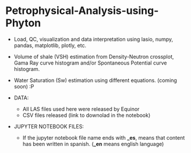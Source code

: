 # Petrophysical-Analysis-using-Phyton

- Load, QC, visualization and data interpretation using lasio, numpy, pandas, matplotlib, plotly, etc.<br>
- Volume of shale (VSH) estimation from Density-Neutron crossplot, Gama Ray curve histogram and/or Spontaneous Potential curve histogram.
- Water Saturation (Sw) estimation using different equations. (coming soon) :P


- DATA:
  - All LAS files used here were released by Equinor
  - CSV files released (link to downolad in the notebook)

- JUPYTER NOTEBOOK FILES:
  - If the jupyter notebook file name ends with **_es**, means that content has been written in spanish. (**_en** means english language)
